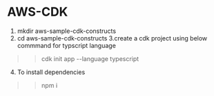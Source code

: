 # AWS-CDK
1. mkdir aws-sample-cdk-constructs
2. cd aws-sample-cdk-constructs
3.create a cdk project using below commmand for typscript language
>>cdk init app --language typescript

4. To install dependencies 
>>npm i

